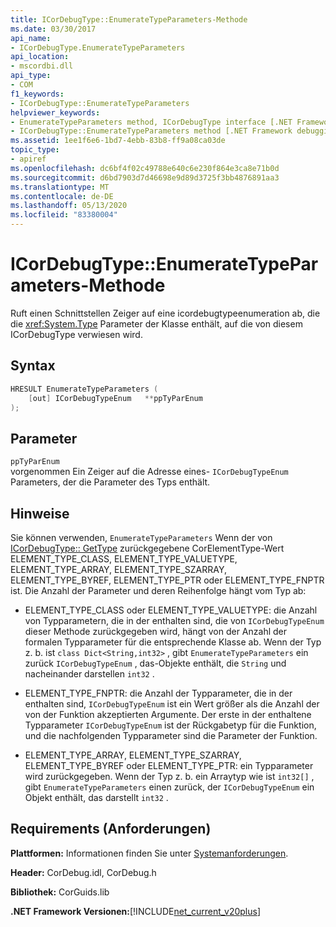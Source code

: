 ```yaml
---
title: ICorDebugType::EnumerateTypeParameters-Methode
ms.date: 03/30/2017
api_name:
- ICorDebugType.EnumerateTypeParameters
api_location:
- mscordbi.dll
api_type:
- COM
f1_keywords:
- ICorDebugType::EnumerateTypeParameters
helpviewer_keywords:
- EnumerateTypeParameters method, ICorDebugType interface [.NET Framework debugging]
- ICorDebugType::EnumerateTypeParameters method [.NET Framework debugging]
ms.assetid: 1ee1f6e6-1bd7-4ebb-83b8-ff9a08ca03de
topic_type:
- apiref
ms.openlocfilehash: dc6bf4f02c49788e640c6e230f864e3ca8e71b0d
ms.sourcegitcommit: d6bd7903d7d46698e9d89d3725f3bb4876891aa3
ms.translationtype: MT
ms.contentlocale: de-DE
ms.lasthandoff: 05/13/2020
ms.locfileid: "83380004"
---
```

# <a name="icordebugtypeenumeratetypeparameters-method"></a>ICorDebugType::EnumerateTypeParameters-Methode
Ruft einen Schnittstellen Zeiger auf eine icordebugtypeenumeration ab, die die <xref:System.Type> Parameter der Klasse enthält, auf die von diesem ICorDebugType verwiesen wird.  
  
## <a name="syntax"></a>Syntax  
  
```cpp  
HRESULT EnumerateTypeParameters (  
    [out] ICorDebugTypeEnum   **ppTyParEnum  
);  
```  
  
## <a name="parameters"></a>Parameter  
 `ppTyParEnum`  
 vorgenommen Ein Zeiger auf die Adresse eines- `ICorDebugTypeEnum` Parameters, der die Parameter des Typs enthält.  
  
## <a name="remarks"></a>Hinweise  
 Sie können verwenden, `EnumerateTypeParameters` Wenn der von [ICorDebugType:: GetType](icordebugtype-gettype-method.md) zurückgegebene CorElementType-Wert ELEMENT_TYPE_CLASS, ELEMENT_TYPE_VALUETYPE, ELEMENT_TYPE_ARRAY, ELEMENT_TYPE_SZARRAY, ELEMENT_TYPE_BYREF, ELEMENT_TYPE_PTR oder ELEMENT_TYPE_FNPTR ist. Die Anzahl der Parameter und deren Reihenfolge hängt vom Typ ab:  
  
- ELEMENT_TYPE_CLASS oder ELEMENT_TYPE_VALUETYPE: die Anzahl von Typparametern, die in der enthalten sind, die von `ICorDebugTypeEnum` dieser Methode zurückgegeben wird, hängt von der Anzahl der formalen Typparameter für die entsprechende Klasse ab. Wenn der Typ z. b. ist `class Dict<String,int32>` , gibt `EnumerateTypeParameters` ein zurück `ICorDebugTypeEnum` , das-Objekte enthält, die `String` und nacheinander darstellen `int32` .  
  
- ELEMENT_TYPE_FNPTR: die Anzahl der Typparameter, die in der enthalten sind, `ICorDebugTypeEnum` ist ein Wert größer als die Anzahl der von der Funktion akzeptierten Argumente. Der erste in der enthaltene Typparameter `ICorDebugTypeEnum` ist der Rückgabetyp für die Funktion, und die nachfolgenden Typparameter sind die Parameter der Funktion.  
  
- ELEMENT_TYPE_ARRAY, ELEMENT_TYPE_SZARRAY, ELEMENT_TYPE_BYREF oder ELEMENT_TYPE_PTR: ein Typparameter wird zurückgegeben. Wenn der Typ z. b. ein Arraytyp wie ist `int32[]` , gibt `EnumerateTypeParameters` einen zurück, der `ICorDebugTypeEnum` ein Objekt enthält, das darstellt `int32` .  
  
## <a name="requirements"></a>Requirements (Anforderungen)  
 **Plattformen:** Informationen finden Sie unter [Systemanforderungen](../../get-started/system-requirements.md).  
  
 **Header:** CorDebug.idl, CorDebug.h  
  
 **Bibliothek:** CorGuids.lib  
  
 **.NET Framework Versionen:**[!INCLUDE[net_current_v20plus](../../../../includes/net-current-v20plus-md.md)]
